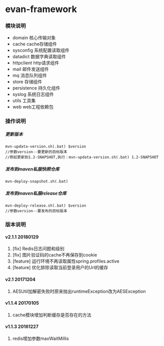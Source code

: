 # evan-framework
 
### 模块说明

+ domain          核心传输对象
+ cache           cache存储组件
+ sysconfig       系统配置读取组件
+ datadict        数据字典读取组件
+ httpclient      http请求组件
+ mail            邮件发送组件
+ mq              消息队列组件
+ store           存储组件
+ persistence     持久化组件
+ syslog          系统日志组件
+ utils           工具集
+ web             web工程依赖包

### 操作说明

##### 更新版本
```
mvn-updata-version.sh(.bat) $version
//参数version--要更新的目标版本
//例如更新到1.2-SNAPSHOT,执行：mvn-updata-version.sh(.bat) 1.2-SNAPSHOT
```
##### 发布到maven私服快照仓库
```
mvn-deploy-snapshot.sh(.bat)   
```
##### 发布到maven私服release仓库
```
mvn-deploy-release.sh(.bat) $version
//参数version--要发布的目标版本
```



### 版本说明

#### v2.1.1 20180129
1. [fix] Redis日志问题和级别
1. [fix] 图片验证码的cache不再保存到cookie
1. [feature] 运行环境不再读取属性spring.profiles.active
1. [feature] 优化排除读取当前登录用户的Url的缓存


#### v2.1 20171204
1. AESUtil加解密失败时原来抛出runtimeException改为AESException

#### v1.1.4 20170105
1. cache模块增加判断缓存是否存在的方法

####  v1.1.3 20161227
1. redis增加参数maxWaitMillis
